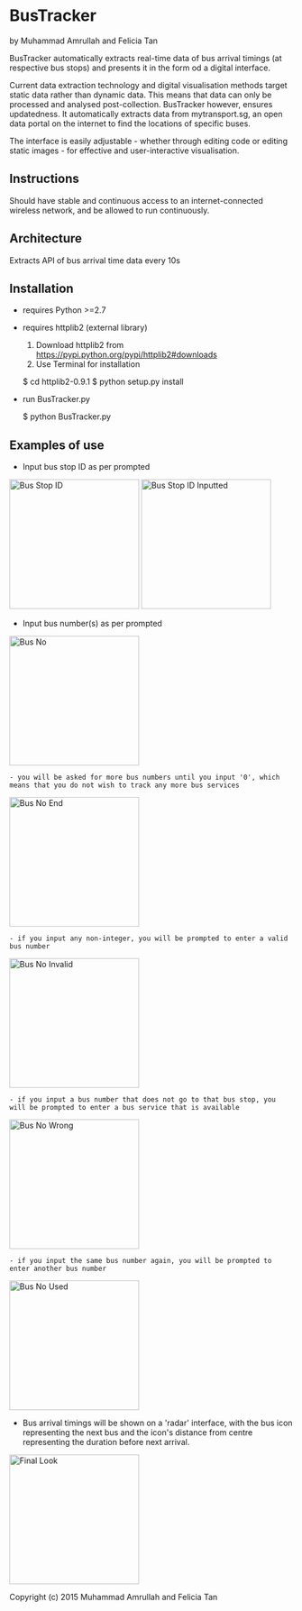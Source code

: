 
BusTracker
============

by Muhammad Amrullah and Felicia Tan

BusTracker automatically extracts real-time data of bus arrival timings (at respective bus stops) and presents it in the form od a digital interface.

Current data extraction technology and digital visualisation methods target static data rather than dynamic data. This means that data can only be processed and analysed post-collection. BusTracker however, ensures updatedness. It automatically extracts data from mytransport.sg, an open data portal on the internet to find the locations of specific buses.

The interface is easily adjustable - whether through editing code or editing static images - for effective and user-interactive visualisation.

Instructions
------------

Should have stable and continuous access to an internet-connected wireless network, and be allowed to run continuously.

Architecture
------------

Extracts API of bus arrival time data every 10s


Installation
------------
- requires Python >=2.7

- requires httplib2 (external library)
    1. Download httplib2 from https://pypi.python.org/pypi/httplib2#downloads
    2. Use Terminal for installation


    $ cd httplib2-0.9.1 $ python setup.py install

- run BusTracker.py


    $ python BusTracker.py


Examples of use
------------

- Input bus stop ID as per prompted
<img src="Images/'BusNo.png'" alt="Bus Stop ID" width="230">
<img src="Images/'BusNo2.png'" alt="Bus Stop ID Inputted" width="230">

- Input bus number(s) as per prompted
<img src="Images/'BusNo.png'" alt="Bus No" width="230">

    - you will be asked for more bus numbers until you input '0', which means that you do not wish to track any more bus services
<img src="Images/'BusNoEnd.png'" alt="Bus No End" width="230">

    - if you input any non-integer, you will be prompted to enter a valid bus number
<img src="Images/'BusNoInvalid.png'" alt="Bus No Invalid" width="230">
    
    - if you input a bus number that does not go to that bus stop, you will be prompted to enter a bus service that is available
<img src="Images/'BusNoWrong.png'" alt="Bus No Wrong" width="230">

    - if you input the same bus number again, you will be prompted to enter another bus number
<img src="Images/'BusNoUsed.png'" alt="Bus No Used" width="230">

- Bus arrival timings will be shown on a 'radar' interface, with the bus icon representing the next bus and the icon's distance from centre representing the duration before next arrival.
<img src="Images/'FinalLook.png'" alt="Final Look" width="230">




Copyright (c) 2015 Muhammad Amrullah and Felicia Tan



